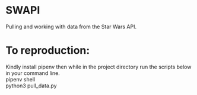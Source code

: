 # SWAPI
Pulling and working with data from the Star Wars API.

# To reproduction:
Kindly install pipenv then while in the project directory run the scripts below in your command line.<br />
pipenv shell <br />
python3 pull_data.py <br />
